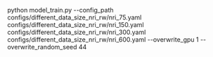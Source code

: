 python model_train.py --config_path configs/different_data_size_nri_rw/nri_75.yaml configs/different_data_size_nri_rw/nri_150.yaml configs/different_data_size_nri_rw/nri_300.yaml configs/different_data_size_nri_rw/nri_600.yaml --overwrite_gpu 1 --overwrite_random_seed 44